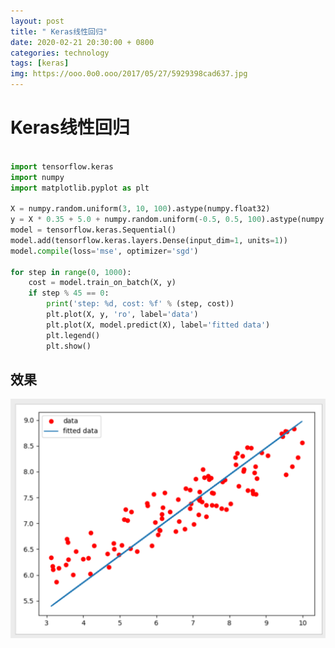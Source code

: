 ```yaml
---
layout: post
title: " Keras线性回归"
date: 2020-02-21 20:30:00 + 0800
categories: technology
tags: [keras]
img: https://ooo.0o0.ooo/2017/05/27/5929398cad637.jpg
---
```



# Keras线性回归

```python

import tensorflow.keras
import numpy
import matplotlib.pyplot as plt

X = numpy.random.uniform(3, 10, 100).astype(numpy.float32)
y = X * 0.35 + 5.0 + numpy.random.uniform(-0.5, 0.5, 100).astype(numpy.float32)
model = tensorflow.keras.Sequential()
model.add(tensorflow.keras.layers.Dense(input_dim=1, units=1))
model.compile(loss='mse', optimizer='sgd')

for step in range(0, 1000):
    cost = model.train_on_batch(X, y)
    if step % 45 == 0:
        print('step: %d, cost: %f' % (step, cost))
        plt.plot(X, y, 'ro', label='data')
        plt.plot(X, model.predict(X), label='fitted data')
        plt.legend()
        plt.show()

```


## 效果

![Keras线性回归](https://github.com/liupengzhouyi/liupengzhouyi.github.io/blob/master/images/2020/02/21/image02.png)